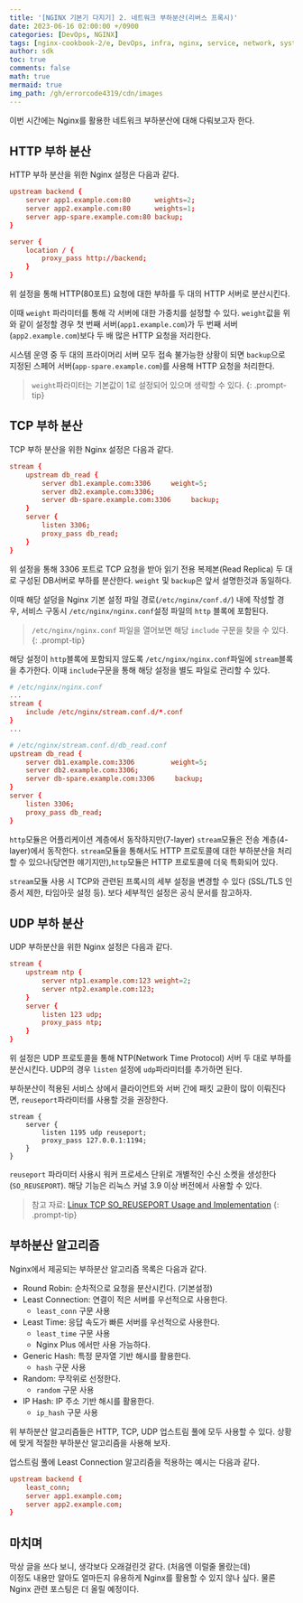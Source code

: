 ```yaml
---
title: '[NGINX 기본기 다지기] 2. 네트워크 부하분산(리버스 프록시)'
date: 2023-06-16 02:00:00 +/0900
categories: [DevOps, NGINX]
tags: [nginx-cookbook-2/e, DevOps, infra, nginx, service, network, system, 부하 분산, http, tcp/ip]
author: sdk
toc: true
comments: false 
math: true 
mermaid: true 
img_path: /gh/errorcode4319/cdn/images
---
```


이번 시간에는 Nginx를 활용한 네트워크 부하분산에 대해 다뤄보고자 한다. 

## HTTP 부하 분산
HTTP 부하 분산을 위한 Nginx 설정은 다음과 같다. 
``` conf
upstream backend {
    server app1.example.com:80      weights=2;
    server app2.example.com:80      weights=1;
    server app-spare.example.com:80 backup;
}

server {
    location / {
        proxy_pass http://backend;
    }
}
```
위 설정을 통해 HTTP(80포트) 요청에 대한 부하를 두 대의 HTTP 서버로 분산시킨다. 

이때 `weight` 파라미터를 통해 각 서버에 대한 가중치를 설정할 수 있다.
`weight`값을 위와 같이 설정할 경우 첫 번째 서버(`app1.example.com`)가 두 번째 서버(`app2.example.com`)보다 두 배 많은 HTTP 요청을 저리한다.

시스템 운영 중 두 대의 프라이머리 서버 모두 접속 불가능한 상황이 되면 `backup`으로 지정된 스페어 서버(`app-spare.example.com`)를 사용해 HTTP 요청을 처리한다. 

> `weight`파라미터는 기본값이 1로 설정되어 있으며 생략할 수 있다.
{: .prompt-tip}

## TCP 부하 분산 
TCP 부하 분산을 위한 Nginx 설정은 다음과 같다. 
``` conf
stream {
    upstream db_read {
        server db1.example.com:3306     weight=5;
        server db2.example.com:3306;
        server db-spare.example.com:3306     backup;
    }
    server {
        listen 3306;
        proxy_pass db_read;
    }
}
```
위 설정을 통해 3306 포트로 TCP 요청을 받아 읽기 전용 복제본(Read Replica)
두 대로 구성된 DB서버로 부하를 분산한다. `weight` 및 `backup`은 앞서 설명한것과 동일하다.

이때 해당 설덩을 Nginx 기본 설정 파일 경로(`/etc/nginx/conf.d/`) 내에 작성할 경우, 
서비스 구동시 `/etc/nginx/nginx.conf`설정 파일의 `http` 블록에 포함된다. 
> `/etc/nginx/nginx.conf` 파일을 열어보면 해당 `include` 구문을 찾을 수 있다. 
{: .prompt-tip} 

해당 설정이 `http`블록에 포함되지 않도록 `/etc/nginx/nginx.conf`파일에 `stream`블록을 추가한다. 이때 `include`구문을 통해 해당 설정을 별도 파일로 관리할 수 있다.

``` conf
# /etc/nginx/nginx.conf 
...
stream {
    include /etc/nginx/stream.conf.d/*.conf
}
...
```
``` conf
# /etc/nginx/stream.conf.d/db_read.conf
upstream db_read {
    server db1.example.com:3306         weight=5;
    server db2.example.com:3306;
    server db-spare.example.com:3306     backup;
}
server {
    listen 3306;
    proxy_pass db_read;
}
```

`http`모듈은 어플리케이션 계층에서 동작하지만(7-layer) `stream`모듈은 전송 계층(4-layer)에서 동작한다. `stream`모듈을 통해서도 HTTP 프로토콜에 대한 부하분산을 처리할 수 있으나(당연한 얘기지만),`http`모듈은 HTTP 프로토콜에 더욱 특화되어 있다. 

`stream`모듈 사용 시 TCP와 관련된 프록시의 세부 설정을 변경할 수 있다 (SSL/TLS 인증서 제한, 타임아웃 설정 등). 보다 세부적인 설정은 공식 문서를 참고하자. 

## UDP 부하 분산
UDP 부하분산을 위한 Nginx 설정은 다음과 같다. 
``` conf
stream {
    upstream ntp {
        server ntp1.example.com:123 weight=2;
        server ntp2.example.com:123;
    }
    server {
        listen 123 udp;
        proxy_pass ntp;
    }
}
```
위 설정은 UDP 프로토콜을 통해 NTP(Network Time Protocol) 서버 두 대로 부하를 분산시킨다.
UDP의 경우 `listen` 설정에 `udp`파라미터를 추가하면 된다.

부하분산이 적용된 서비스 상에서 클라이언트와 서버 간에 패킷 교환이 많이 이뤄진다면, `reuseport`파라미터를 사용할 것을 권장한다. 
```
stream {
    server {
        listen 1195 udp reuseport;
        proxy_pass 127.0.0.1:1194;
    }
}
```
`reuseport` 파라미터 사용시 워커 프로세스 단위로 개별적인 수신 소켓을 생성한다(`SO_REUSEPORT`). 
해당 기능은 리눅스 커널 3.9 이상 버전에서 사용할 수 있다.
> 참고 자료: [Linux TCP SO_REUSEPORT Usage and Implementation](https://blog.flipkart.tech/linux-tcp-so-reuseport-usage-and-implementation-6bfbf642885a)
{: .prompt-tip}

## 부하분산 알고리즘 
Nginx에서 제공되는 부하분산 알고리즘 목록은 다음과 같다.
- Round Robin: 순차적으로 요청을 분산시킨다. (기본설정)
- Least Connection: 연결이 적은 서버를 우선적으로 사용한다.
    - `least_conn` 구문 사용
- Least Time: 응답 속도가 빠른 서버를 우선적으로 사용한다.
    - `least_time` 구문 사용 
    - Nginx Plus 에서만 사용 가능하다.
- Generic Hash: 특정 문자열 기반 해시를 활용한다.
    - `hash` 구문 사용 
- Random: 무작위로 선정한다.
    - `random` 구문 사용 
- IP Hash: IP 주소 기반 해시를 활용한다.
    - `ip_hash` 구문 사용

위 부하분산 알고리즘들은 HTTP, TCP, UDP 업스트림 풀에 모두 사용할 수 있다.
상황에 맞게 적절한 부하분산 알고리즘을 사용해 보자.

업스트림 풀에 Least Connection 알고리즘을 적용하는 예시는 다음과 같다.

``` conf
upstream backend {
    least_conn;
    server app1.example.com;
    server app2.example.com;
}
```

## 마치며
막상 글을 쓰다 보니, 생각보다 오래걸린것 같다. (처음엔 이럴줄 몰랐는데)   
이정도 내용만 알아도 얼마든지 유용하게 Nginx를 활용할 수 있지 않나 싶다.
물론 Nginx 관련 포스팅은 더 올릴 예정이다.   